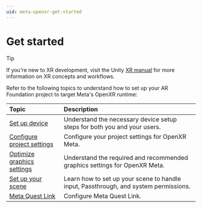 ```yaml
---
uid: meta-openxr-get-started
---
```

# Get started

> [!TIP]
> If you're new to XR development, visit the Unity [XR manual](xref:um-xr) for more information on XR concepts and workflows.

Refer to the following topics to understand how to set up your AR Foundation project to target Meta's OpenXR runtime:

| Topic | Description |
| :---- | :---------- |
| [Set up device](xref:meta-openxr-device-setup) | Understand the necessary device setup steps for both you and your users. |
| [Configure project settings](xref:meta-openxr-project-settings) | Configure your project settings for OpenXR Meta. |
| [Optimize graphics settings](xref:meta-openxr-graphics-settings) | Understand the required and recommended graphics settings for OpenXR Meta.
| [Set up your scene](xref:meta-openxr-scene-setup) | Learn how to set up your scene to handle input, Passthrough, and system permissions. |
| [Meta Quest Link](xref:meta-openxr-link) | Configure Meta Quest Link. |
